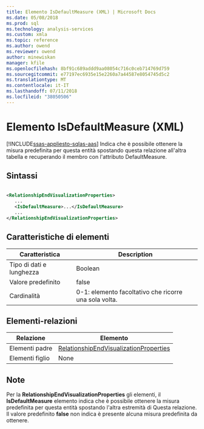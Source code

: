 ```yaml
---
title: Elemento IsDefaultMeasure (XML) | Microsoft Docs
ms.date: 05/08/2018
ms.prod: sql
ms.technology: analysis-services
ms.custom: xmla
ms.topic: reference
ms.author: owend
ms.reviewer: owend
author: minewiskan
manager: kfile
ms.openlocfilehash: 8bf91c689addd9aa08054c716c0ceb714769d759
ms.sourcegitcommit: e77197ec6935e15e2260a7a44587e8054745d5c2
ms.translationtype: MT
ms.contentlocale: it-IT
ms.lasthandoff: 07/11/2018
ms.locfileid: "38050506"
---
```

# <a name="isdefaultmeasure-element-xml"></a>Elemento IsDefaultMeasure (XML)
[!INCLUDE[ssas-appliesto-sqlas-aas](../../../includes/ssas-appliesto-sqlas-aas.md)]
  Indica che è possibile ottenere la misura predefinita per questa entità spostando questa relazione all'altra tabella e recuperando il membro con l'attributo DefaultMeasure.  
  
## <a name="syntax"></a>Sintassi  
  
```xml  
  
<RelationshipEndVisualizationProperties>  
   ...  
   <IsDefaultMeasure>...</IsDefaultMeasure>  
   ...  
</RelationshipEndVisualizationProperties>  
```  
  
## <a name="element-characteristics"></a>Caratteristiche di elementi  
  
|Caratteristica|Description|  
|--------------------|-----------------|  
|Tipo di dati e lunghezza|Boolean|  
|Valore predefinito|false|  
|Cardinalità|0-1: elemento facoltativo che ricorre una sola volta.|  
  
## <a name="element-relationships"></a>Elementi-relazioni  
  
|Relazione|Elemento|  
|------------------|-------------|  
|Elementi padre|[RelationshipEndVisualizationProperties](../../../analysis-services/scripting/data-type/relationshipendvisualizationproperties-data-type-assl.md)|  
|Elementi figlio|None|  
  
## <a name="remarks"></a>Note  
 Per la **RelationshipEndVisualizationProperties** gli elementi, il **IsDefaultMeasure** elemento indica che è possibile ottenere la misura predefinita per questa entità spostando l'altra estremità di Questa relazione. Il valore predefinito **false** non indica è presente alcuna misura predefinita da ottenere.  
  
  
